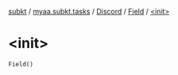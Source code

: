 [subkt](../../../index.md) / [myaa.subkt.tasks](../../index.md) / [Discord](../index.md) / [Field](index.md) / [&lt;init&gt;](./-init-.md)

# &lt;init&gt;

`Field()`